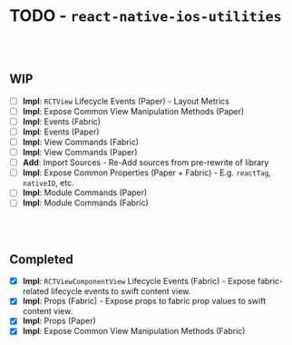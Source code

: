 # TODO - `react-native-ios-utilities`

<br><br>

## WIP

- [ ] **Impl**: `RCTView` Lifecycle Events (Paper) - Layout Metrics
- [ ] **Impl**: Expose Common View Manipulation Methods (Paper)
- [ ] **Impl**: Events (Fabric)
- [ ] **Impl**: Events (Paper)
- [ ] **Impl**: View Commands (Fabric)
- [ ] **Impl**: View Commands (Paper)
- [ ] **Add**: Import Sources - Re-Add sources from pre-rewrite of library
- [ ] **Impl**: Expose Common Properties (Paper + Fabric) - E.g. `reactTag`, `nativeID`, etc.
- [ ] **Impl**: Module Commands (Paper)
- [ ] **Impl**: Module Commands (Fabric)

<br><br>

## Completed

- [x] **Impl**: `RCTViewComponentView` Lifecycle Events (Fabric) - Expose fabric-related lifecycle events to swift content view.
- [x] **Impl**: Props (Fabric) - Expose props to fabric prop values to swift content view.
- [x] **Impl**: Props (Paper)
- [x] **Impl**: Expose Common View Manipulation Methods (Fabric)